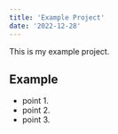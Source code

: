 ```yaml
---
title: 'Example Project'
date: '2022-12-28'
---
```


This is my example project.

## Example
- point 1.
- point 2.
- point 3.